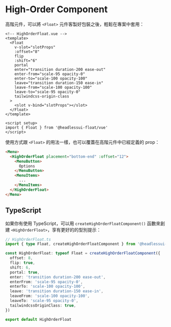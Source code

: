 # High-Order Component

高階元件，可以將 `<Float>` 元件客製好包裝之後，輕鬆在專案中套用：

```vue
<!-- HighOrderFloat.vue -->
<template>
  <Float
    v-slot="slotProps"
    :offset="8"
    flip
    :shift="6"
    portal
    enter="transition duration-200 ease-out"
    enter-from="scale-95 opacity-0"
    enter-to="scale-100 opacity-100"
    leave="transition duration-150 ease-in"
    leave-from="scale-100 opacity-100"
    leave-to="scale-95 opacity-0"
    tailwindcss-origin-class
  >
    <slot v-bind="slotProps"></slot>
  </Float>
</template>

<script setup>
import { Float } from '@headlessui-float/vue'
</script>
```

使用方式跟 `<Float>` 的用法一樣，也可以覆蓋在高階元件中已經定義的 prop：

```html
<Menu>
  <HighOrderFloat placement="bottom-end" :offset="12">
    <MenuButton>
      Options
    </MenuButton>
    <MenuItems>
      ...
    </MenuItems>
  </HighOrderFloat>
</Menu>
```

## TypeScript

如果你有使用 TypeScript，可以用 `createHighOrderFloatComponent()` 函數來創建 `<HighOrderFloat>`，享有更好的的型別提示：

```ts
// HighOrderFloat.ts
import { type Float, createHighOrderFloatComponent } from '@headlessui-float/vue'

const HighOrderFloat: typeof Float = createHighOrderFloatComponent({
  offset: 8,
  flip: true,
  shift: 6,
  portal: true,
  enter: 'transition duration-200 ease-out',
  enterFrom: 'scale-95 opacity-0',
  enterTo: 'scale-100 opacity-100',
  leave: 'transition duration-150 ease-in',
  leaveFrom: 'scale-100 opacity-100',
  leaveTo: 'scale-95 opacity-0',
  tailwindcssOriginClass: true,
})

export default HighOrderFloat
```
